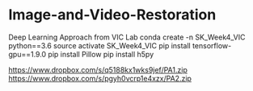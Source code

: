 # Image-and-Video-Restoration
Deep Learning Approach from VIC Lab
conda create -n SK_Week4_VIC python==3.6
source activate SK_Week4_VIC
pip install tensorflow-gpu==1.9.0
pip install Pillow
pip install h5py


https://www.dropbox.com/s/q5188kx1wks9jef/PA1.zip
https://www.dropbox.com/s/pgyh0vcrp1e4xzx/PA2.zip
